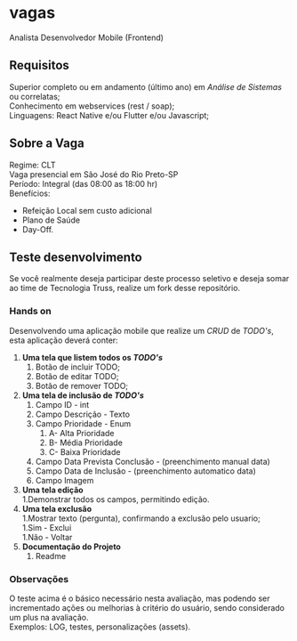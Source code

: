 # vagas
Analista Desenvolvedor Mobile (Frontend)

## Requisitos
Superior completo ou em andamento (último ano) em _Análise de Sistemas_ ou correlatas;  
Conhecimento em webservices (rest / soap);  
Linguagens: React Native e/ou Flutter e/ou Javascript;  

## Sobre a Vaga
Regime: CLT  
Vaga presencial em São José do Rio Preto-SP  
Período: Integral (das 08:00 as 18:00 hr)  
Benefícios:
* Refeição Local sem custo adicional   
* Plano de Saúde  
* Day-Off.  

## Teste desenvolvimento
Se você realmente deseja participar deste processo seletivo e deseja somar ao time de Tecnologia Truss, realize um fork desse repositório.

### Hands on
Desenvolvendo uma aplicação mobile que realize um _CRUD_ de _TODO's_, esta aplicação deverá conter:  


1. **Uma tela que listem todos os _TODO's_**
	1. Botão de incluir TODO;
	1. Botão de editar TODO;
	1. Botão de remover TODO;
2. **Uma tela de inclusão de _TODO's_**
	1. Campo ID - int 
	1. Campo Descrição - Texto
	1. Campo Prioridade - Enum 
		1. A- Alta Prioridade
		1. B- Média Prioridade
		1. C- Baixa Prioridade	
	1. Campo Data Prevista Conclusão - (preenchimento manual data)
	1. Campo Data de Inclusão - (preenchimento automatico data)
	1. Campo Imagem
1. **Uma tela edição**  
	1.Demonstrar todos os campos, permitindo edição.
1. **Uma tela exclusão**  
	1.Mostrar texto (pergunta), confirmando a exclusão pelo usuario;   
	1.Sim - Exclui  
	1.Não - Voltar  
1. **Documentação do Projeto**
	1. Readme
	
### Observações
O teste acima é o básico necessário nesta avaliação, mas podendo ser incrementado ações ou melhorias à critério do usuário, sendo considerado um plus na avaliação.  
Exemplos: LOG, testes, personalizações (assets).
 

	
	
